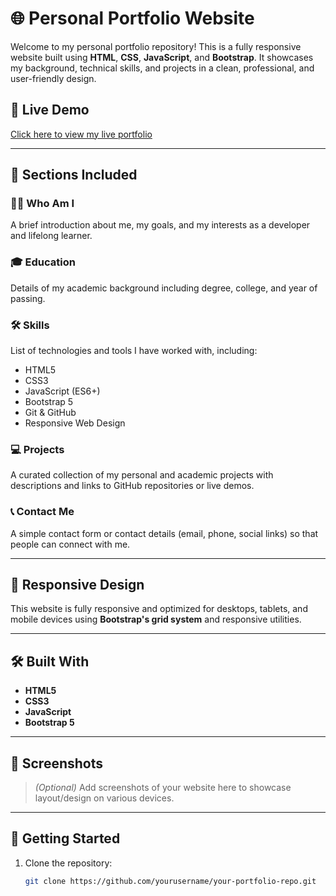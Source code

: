 # 🌐 Personal Portfolio Website

Welcome to my personal portfolio repository! This is a fully responsive website built using **HTML**, **CSS**, **JavaScript**, and **Bootstrap**. It showcases my background, technical skills, and projects in a clean, professional, and user-friendly design.

## 🚀 Live Demo

[Click here to view my live portfolio](https://rakeshsangu.ccbp.tech/)

---

## 📂 Sections Included

### 🧑‍💼 Who Am I
A brief introduction about me, my goals, and my interests as a developer and lifelong learner.

### 🎓 Education
Details of my academic background including degree, college, and year of passing.

### 🛠️ Skills
List of technologies and tools I have worked with, including:
- HTML5
- CSS3
- JavaScript (ES6+)
- Bootstrap 5
- Git & GitHub
- Responsive Web Design

### 💻 Projects
A curated collection of my personal and academic projects with descriptions and links to GitHub repositories or live demos.

### 📞 Contact Me
A simple contact form or contact details (email, phone, social links) so that people can connect with me.

---

## 📱 Responsive Design

This website is fully responsive and optimized for desktops, tablets, and mobile devices using **Bootstrap's grid system** and responsive utilities.

---

## 🛠️ Built With

- **HTML5**
- **CSS3**
- **JavaScript**
- **Bootstrap 5**

---

## 📸 Screenshots

> *(Optional)* Add screenshots of your website here to showcase layout/design on various devices.

---

## 📌 Getting Started

1. Clone the repository:
   ```bash
   git clone https://github.com/yourusername/your-portfolio-repo.git
